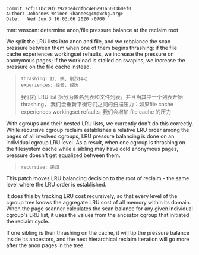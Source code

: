 ```
commit 7cf111bc39f6792abedcdfbc4e6291a5603b0ef0
Author: Johannes Weiner <hannes@cmpxchg.org>
Date:   Wed Jun 3 16:03:06 2020 -0700
```

mm: vmscan: determine anon/file pressure balance at the reclaim root

We split the LRU lists into anon and file, and we rebalance the scan
pressure between them when one of them begins thrashing: if the file cache
experiences workingset refaults, we increase the pressure on anonymous
pages; if the workload is stalled on swapins, we increase the pressure on
the file cache instead.

> ```
> thrashing: 打, 抽, 剧烈抖动
> experiences: 经验, 经历
> ```
>
> 我们将 LRU list 拆分为匿名列表和文件列表，并且当其中一个列表开始thrashing，
> 我们会重新平衡它们之间的扫描压力：如果file cache experiences workingset
> refaults, 我们会增加 file cache 的压力

With cgroups and their nested LRU lists, we currently don't do this
correctly.  While recursive cgroup reclaim establishes a relative LRU
order among the pages of all involved cgroups, LRU pressure balancing is
done on an individual cgroup LRU level. As a result, when one cgroup is
thrashing on the filesystem cache while a sibling may have cold anonymous
pages, pressure doesn't get equalized between them.

> ```
> recursive: 递归
> ```

This patch moves LRU balancing decision to the root of reclaim - the same
level where the LRU order is established.

It does this by tracking LRU cost recursively, so that every level of the
cgroup tree knows the aggregate LRU cost of all memory within its domain.
When the page scanner calculates the scan balance for any given individual
cgroup's LRU list, it uses the values from the ancestor cgroup that
initiated the reclaim cycle.

If one sibling is then thrashing on the cache, it will tip the pressure
balance inside its ancestors, and the next hierarchical reclaim iteration
will go more after the anon pages in the tree.

